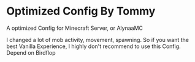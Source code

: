  # Optimized Config By Tommy
A optimized Config for Minecraft Server, or AlynaaMC

I changed a lot of mob activity, movement, spawning. So if you want the best Vanilla Experience, I highly don't recommend to use this Config.
Depend on Birdflop
